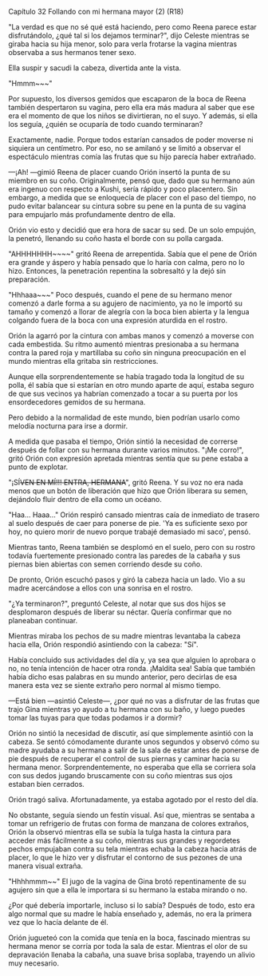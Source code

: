 
Capítulo 32 Follando con mi hermana mayor (2) (R18)

"La verdad es que no sé qué está haciendo, pero como Reena parece estar disfrutándolo, ¿qué tal si los dejamos terminar?", dijo Celeste mientras se giraba hacia su hija menor, solo para verla frotarse la vagina mientras observaba a sus hermanos tener sexo.

Ella suspir y sacudi la cabeza, divertida ante la vista.

"Hmmm~~~"

Por supuesto, los diversos gemidos que escaparon de la boca de Reena también despertaron su vagina, pero ella era más madura al saber que ese era el momento de que los niños se divirtieran, no el suyo. Y además, si ella los seguía, ¿quién se ocuparía de todo cuando terminaran?

Exactamente, nadie. Porque todos estarían cansados ​​de poder moverse ni siquiera un centímetro. Por eso, no se amilanó y se limitó a observar el espectáculo mientras comía las frutas que su hijo parecía haber extrañado.

—¡Ah! —gimió Reena de placer cuando Orión insertó la punta de su miembro en su coño. Originalmente, pensó que, dado que su hermano aún era ingenuo con respecto a Kushi, sería rápido y poco placentero. Sin embargo, a medida que se enloquecía de placer con el paso del tiempo, no pudo evitar balancear su cintura sobre su pene en la punta de su vagina para empujarlo más profundamente dentro de ella.

Orión vio esto y decidió que era hora de sacar su sed. De un solo empujón, la penetró, llenando su coño hasta el borde con su polla cargada.

"AHHHHHHH~~~~" gritó Reena de arrepentida. Sabía que el pene de Orión era grande y áspero y había pensado que lo haría con calma, pero no lo hizo. Entonces, la penetración repentina la sobresaltó y la dejó sin preparación.

"Hhhaaa~~~" Poco después, cuando el pene de su hermano menor comenzó a darle forma a su agujero de nacimiento, ya no le importó su tamaño y comenzó a llorar de alegría con la boca bien abierta y la lengua colgando fuera de la boca con una expresión aturdida en el rostro.

Orión la agarró por la cintura con ambas manos y comenzó a moverse con cada embestida. Su ritmo aumentó mientras presionaba a su hermana contra la pared roja y martillaba su coño sin ninguna preocupación en el mundo mientras ella gritaba sin restricciones.

Aunque ella sorprendentemente se había tragado toda la longitud de su polla, él sabía que si estarían en otro mundo aparte de aquí, estaba seguro de que sus vecinos ya habrían comenzado a tocar a su puerta por los ensordecedores gemidos de su hermana.

Pero debido a la normalidad de este mundo, bien podrían usarlo como melodía nocturna para irse a dormir.

A medida que pasaba el tiempo, Orión sintió la necesidad de correrse después de follar con su hermana durante varios minutos. "¡Me corro!", gritó Orión con expresión apretada mientras sentía que su pene estaba a punto de explotar.

"¡SÍ~~VEN EN MÍ!!! ENTRA, HERMANA~~", gritó Reena. Y su voz no era nada menos que un botón de liberación que hizo que Orión liberara su semen, dejándolo fluir dentro de ella como un océano.

"Haa... Haaa..." Orión respiró cansado mientras caía de inmediato de trasero al suelo después de caer para ponerse de pie. 'Ya es suficiente sexo por hoy, no quiero morir de nuevo porque trabajé demasiado mi saco', pensó.

Mientras tanto, Reena también se desplomó en el suelo, pero con su rostro todavía fuertemente presionado contra las paredes de la cabaña y sus piernas bien abiertas con semen corriendo desde su coño.

De pronto, Orión escuchó pasos y giró la cabeza hacia un lado. Vio a su madre acercándose a ellos con una sonrisa en el rostro.

"¿Ya terminaron?", preguntó Celeste, al notar que sus dos hijos se desplomaron después de liberar su néctar. Quería confirmar que no planeaban continuar.

Mientras miraba los pechos de su madre mientras levantaba la cabeza hacia ella, Orión respondió asintiendo con la cabeza: "Sí".

Había concluido sus actividades del día y, ya sea que alguien lo aprobara o no, no tenía intención de hacer otra ronda. ¡Maldita sea! Sabía que también había dicho esas palabras en su mundo anterior, pero decirlas de esa manera esta vez se siente extraño pero normal al mismo tiempo.

—Está bien —asintió Celeste—, ¿por qué no vas a disfrutar de las frutas que trajo Gina mientras yo ayudo a tu hermana con su baño, y luego puedes tomar las tuyas para que todas podamos ir a dormir?

Orión no sintió la necesidad de discutir, así que simplemente asintió con la cabeza. Se sentó cómodamente durante unos segundos y observó cómo su madre ayudaba a su hermana a salir de la sala de estar antes de ponerse de pie después de recuperar el control de sus piernas y caminar hacia su hermana menor. Sorprendentemente, no esperaba que ella se corriera sola con sus dedos jugando bruscamente con su coño mientras sus ojos estaban bien cerrados.

Orión tragó saliva. Afortunadamente, ya estaba agotado por el resto del día.

No obstante, seguía siendo un festín visual. Así que, mientras se sentaba a tomar un refrigerio de frutas con forma de manzana de colores extraños, Orión la observó mientras ella se subía la tulga hasta la cintura para acceder más fácilmente a su coño, mientras sus grandes y regordetes pechos empujaban contra su tela mientras echaba la cabeza hacia atrás de placer, lo que le hizo ver y disfrutar el contorno de sus pezones de una manera visual extraña.

"Hhhhmmm~~" El jugo de la vagina de Gina brotó repentinamente de su agujero sin que a ella le importara si su hermano la estaba mirando o no.

¿Por qué debería importarle, incluso si lo sabía? Después de todo, esto era algo normal que su madre le había enseñado y, además, no era la primera vez que lo hacía delante de él.

Orión jugueteó con la comida que tenía en la boca, fascinado mientras su hermana menor se corría por toda la sala de estar. Mientras el olor de su depravación llenaba la cabaña, una suave brisa soplaba, trayendo un alivio muy necesario.